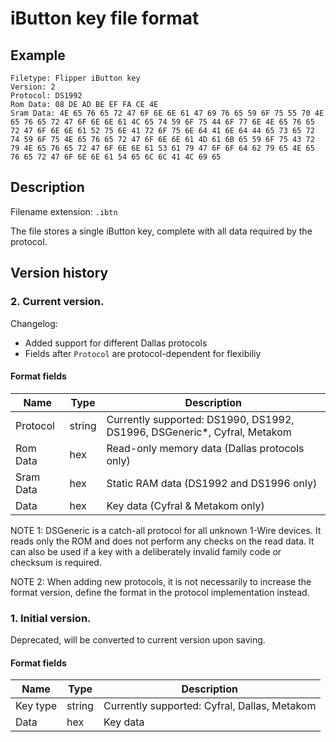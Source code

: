 # iButton key file format

## Example

```
Filetype: Flipper iButton key
Version: 2
Protocol: DS1992
Rom Data: 08 DE AD BE EF FA CE 4E
Sram Data: 4E 65 76 65 72 47 6F 6E 6E 61 47 69 76 65 59 6F 75 55 70 4E 65 76 65 72 47 6F 6E 6E 61 4C 65 74 59 6F 75 44 6F 77 6E 4E 65 76 65 72 47 6F 6E 6E 61 52 75 6E 41 72 6F 75 6E 64 41 6E 64 44 65 73 65 72 74 59 6F 75 4E 65 76 65 72 47 6F 6E 6E 61 4D 61 6B 65 59 6F 75 43 72 79 4E 65 76 65 72 47 6F 6E 6E 61 53 61 79 47 6F 6F 64 62 79 65 4E 65 76 65 72 47 6F 6E 6E 61 54 65 6C 6C 41 4C 69 65
```

## Description

Filename extension: `.ibtn`

The file stores a single iButton key, complete with all data required by the protocol.

## Version history
### 2. Current version.
Changelog:
- Added support for different Dallas protocols
- Fields after `Protocol` are protocol-dependent for flexibiliy

#### Format fields

| Name      | Type   | Description                                  |
| --------- | ------ | -------------------------------------------- |
| Protocol  | string | Currently supported: DS1990, DS1992, DS1996, DSGeneric*, Cyfral, Metakom |
| Rom Data  | hex    | Read-only memory data (Dallas protocols only) |
| Sram Data | hex    | Static RAM data (DS1992 and DS1996 only)
| Data      | hex    | Key data (Cyfral & Metakom only)              |

NOTE 1: DSGeneric is a catch-all protocol for all unknown 1-Wire devices. It reads only the ROM and does not perform any checks on the read data. 
It can also be used if a key with a deliberately invalid family code or checksum is required.

NOTE 2: When adding new protocols, it is not necessarily to increase the format version, define the format in the protocol implementation instead.

### 1. Initial version.
Deprecated, will be converted to current version upon saving.

#### Format fields

| Name     | Type   | Description                                  |
| -------- | ------ | -------------------------------------------- |
| Key type | string | Currently supported: Cyfral, Dallas, Metakom |
| Data     | hex    | Key data                                     |



